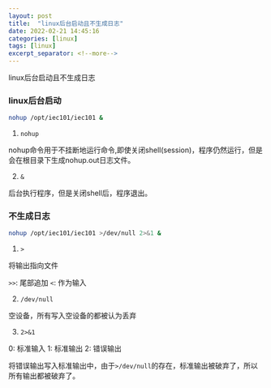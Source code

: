 ```yaml
---
layout: post
title:  "linux后台启动且不生成日志"
date: 2022-02-21 14:45:16
categories: [linux]
tags: [linux]
excerpt_separator: <!--more-->
---
```

linux后台启动且不生成日志
<!--more-->

### linux后台启动

```bash
nohup /opt/iec101/iec101 &
```

1. `nohup`

nohup命令用于不挂断地运行命令,即使关闭shell(session)，程序仍然运行，但是会在根目录下生成nohup.out日志文件。

2. `&`

后台执行程序，但是关闭shell后，程序退出。

### 不生成日志

```bash
nohup /opt/iec101/iec101 >/dev/null 2>&1 &
```

1. `>`

将输出指向文件

`>>`: 尾部追加
`<`: 作为输入

2. `/dev/null`

空设备，所有写入空设备的都被认为丢弃

3. `2>&1`

0: 标准输入
1: 标准输出
2: 错误输出

将错误输出写入标准输出中，由于`>/dev/null`的存在，标准输出被破弃了，所以所有输出都被破弃了。